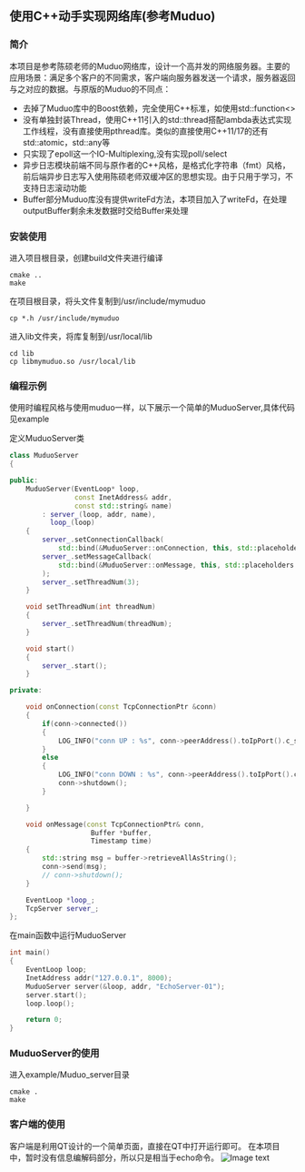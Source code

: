 ## 使用C++动手实现网络库(参考Muduo)
### 简介
本项目是参考陈硕老师的Muduo网络库，设计一个高并发的网络服务器。主要的应用场景：满足多个客户的不同需求，客户端向服务器发送一个请求，服务器返回与之对应的数据。与原版的Muduo的不同点：
* 去掉了Muduo库中的Boost依赖，完全使用C++标准，如使用std::function<>
* 没有单独封装Thread，使用C++11引入的std::thread搭配lambda表达式实现工作线程，没有直接使用pthread库。类似的直接使用C++11/17的还有std::atomic，std::any等
* 只实现了epoll这一个IO-Multiplexing,没有实现poll/select
* 异步日志模块前端不同与原作者的C++风格，是格式化字符串（fmt）风格，前后端异步日志写入使用陈硕老师双缓冲区的思想实现。由于只用于学习，不支持日志滚动功能
* Buffer部分Muduo库没有提供writeFd方法，本项目加入了writeFd，在处理outputBuffer剩余未发数据时交给Buffer来处理

### 安装使用
进入项目根目录，创建build文件夹进行编译
```
cmake ..
make
```
在项目根目录，将头文件复制到/usr/include/mymuduo
```
cp *.h /usr/include/mymuduo
```
进入lib文件夹，将库复制到/usr/local/lib
```
cd lib
cp libmymuduo.so /usr/local/lib
```

### 编程示例
使用时编程风格与使用muduo一样，以下展示一个简单的MuduoServer,具体代码见example

定义MuduoServer类
```c++
class MuduoServer
{

public:
    MuduoServer(EventLoop* loop, 
                const InetAddress& addr,
                const std::string& name)
        : server_(loop, addr, name),
          loop_(loop)
    {
        server_.setConnectionCallback(
            std::bind(&MuduoServer::onConnection, this, std::placeholders::_1));
        server_.setMessageCallback(
            std::bind(&MuduoServer::onMessage, this, std::placeholders::_1, std::placeholders::_2, std::placeholders::_3)    
        );
        server_.setThreadNum(3);
    }

    void setThreadNum(int threadNum)
    {
        server_.setThreadNum(threadNum);
    }

    void start()
    {
        server_.start();
    }

private:

    void onConnection(const TcpConnectionPtr &conn)
    {
        if(conn->connected())
        {
            LOG_INFO("conn UP : %s", conn->peerAddress().toIpPort().c_str());
        }
        else
        {
            LOG_INFO("conn DOWN : %s", conn->peerAddress().toIpPort().c_str());
            conn->shutdown();
        }

    }

    void onMessage(const TcpConnectionPtr& conn,
                    Buffer *buffer, 
                    Timestamp time)
    {
        std::string msg = buffer->retrieveAllAsString();
        conn->send(msg);
        // conn->shutdown();
    }

    EventLoop *loop_;
    TcpServer server_;
};
```
在main函数中运行MuduoServer
```c++
int main()
{
    EventLoop loop;
    InetAddress addr("127.0.0.1", 8000);
    MuduoServer server(&loop, addr, "EchoServer-01");
    server.start();
    loop.loop();

    return 0;
}   
```
### MuduoServer的使用
进入example/Muduo_server目录
```
cmake .
make
```
### 客户端的使用
客户端是利用QT设计的一个简单页面，直接在QT中打开运行即可。
在本项目中，暂时没有信息编解码部分，所以只是相当于echo命令。
![Image text]()
